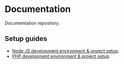 # Documentation

Documentation repository.

## Setup guides

- [Node JS development environment & project setup](https://github.com/FSVD/Documentation/blob/master/NodeJS-environment-and-project-setup.md).
- [PHP development environment & project setup](https://github.com/FSVD/Documentation/blob/master/PHP-environment-and-project-setup.md).
